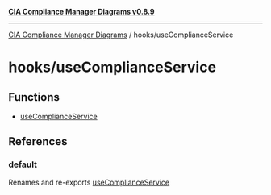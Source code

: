 [**CIA Compliance Manager Diagrams v0.8.9**](../../README.md)

***

[CIA Compliance Manager Diagrams](../../modules.md) / hooks/useComplianceService

# hooks/useComplianceService

## Functions

- [useComplianceService](functions/useComplianceService.md)

## References

### default

Renames and re-exports [useComplianceService](functions/useComplianceService.md)
